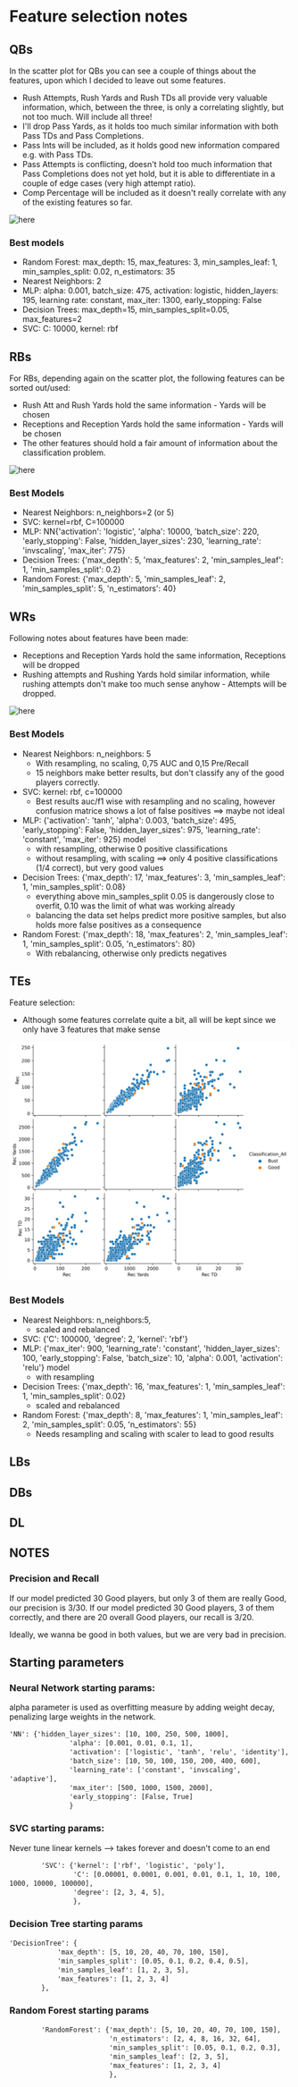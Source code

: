 # Feature selection notes

## QBs

In the scatter plot for QBs you can see a couple of things about the features, upon which I decided to leave out some
features.

- Rush Attempts, Rush Yards and Rush TDs all provide very valuable information, which, between the three, is only a
  correlating slightly, but not too much. Will include all three!
- I'll drop Pass Yards, as it holds too much similar information with both Pass TDs and Pass Completions.
- Pass Ints will be included, as it holds good new information compared e.g. with Pass TDs.
- Pass Attempts is conflicting, doesn't hold too much information that Pass Completions does not yet hold, but it is
  able to differentiate in a couple of edge cases (very high attempt ratio).
- Comp Percentage will be included as it doesn't really correlate with any of the existing features so far.

![here](./feature_selection/QB_featureplot.png)

### Best models

- Random Forest: max_depth: 15, max_features: 3, min_samples_leaf: 1, min_samples_split: 0.02, n_estimators: 35
- Nearest Neighbors: 2
- MLP: alpha: 0.001, batch_size: 475, activation: logistic, hidden_layers: 195, learning rate: constant, max_iter: 1300,
  early_stopping: False
- Decision Trees: max_depth=15, min_samples_split=0.05, max_features=2
- SVC: C: 10000, kernel: rbf

## RBs

For RBs, depending again on the scatter plot, the following features can be sorted out/used:

- Rush Att and Rush Yards hold the same information - Yards will be chosen
- Receptions and Reception Yards hold the same information - Yards will be chosen
- The other features should hold a fair amount of information about the classification problem.

![here](./feature_selection/RB_featureplot.png)

### Best Models

- Nearest Neighbors: n_neighbors=2 (or 5)
- SVC: kernel=rbf, C=100000
- MLP: NN{'activation': 'logistic', 'alpha': 10000, 'batch_size': 220, 'early_stopping': False, 'hidden_layer_sizes':
  230, 'learning_rate': 'invscaling', 'max_iter': 775}
- Decision Trees: {'max_depth': 5, 'max_features': 2, 'min_samples_leaf': 1, 'min_samples_split': 0.2}
- Random Forest: {'max_depth': 5, 'min_samples_leaf': 2, 'min_samples_split': 5, 'n_estimators': 40}

## WRs

Following notes about features have been made:

- Receptions and Reception Yards hold the same information, Receptions will be dropped
- Rushing attempts and Rushing Yards hold similar information, while rushing attempts don't make too much sense anyhow -
  Attempts will be dropped.

![here](./feature_selection/WR_featureplot.svg)

### Best Models

- Nearest Neighbors: n_neighbors: 5
  - With resampling, no scaling, 0,75 AUC and 0,15 Pre/Recall 
  - 15 neighbors make better results, but don't classify any of the good players correctly. 
- SVC: kernel: rbf, c=100000
  - Best results auc/f1 wise with resampling and no scaling, however confusion matrice shows a lot of false positives ==> maybe not ideal
- MLP: {'activation': 'tanh', 'alpha': 0.003, 'batch_size': 495, 'early_stopping': False, 'hidden_layer_sizes': 975, 'learning_rate': 'constant', 'max_iter': 925} model
  - with resampling, otherwise 0 positive classifications
  - without resampling, with scaling ==> only 4 positive classifications (1/4 correct), but very good values
- Decision Trees: {'max_depth': 17, 'max_features': 3, 'min_samples_leaf': 1, 'min_samples_split': 0.08}
  - everything above min_samples_split 0.05 is dangerously close to overfit, 0.10 was the limit of what was working already
  - balancing the data set helps predict more positive samples, but also holds more false positives as a consequence
- Random Forest: {'max_depth': 18, 'max_features': 2, 'min_samples_leaf': 1, 'min_samples_split': 0.05, 'n_estimators': 80}
  - With rebalancing, otherwise only predicts negatives

## TEs

Feature selection: 
- Although some features correlate quite a bit, all will be kept since we only have 3 features that make sense

![here](./feature_selection/TE_featureplot.svg)

### Best Models

- Nearest Neighbors: n_neighbors:5, 
  - scaled and rebalanced
- SVC: {'C': 100000, 'degree': 2, 'kernel': 'rbf'} 
- MLP: {'max_iter': 900, 'learning_rate': 'constant', 'hidden_layer_sizes': 100, 'early_stopping': False, 'batch_size': 10, 'alpha': 0.001, 'activation': 'relu'} model
  - with resampling
- Decision Trees: {'max_depth': 16, 'max_features': 1, 'min_samples_leaf': 1, 'min_samples_split': 0.02}
  - scaled and rebalanced
- Random Forest: {'max_depth': 8, 'max_features': 1, 'min_samples_leaf': 2, 'min_samples_split': 0.05, 'n_estimators': 55} 
  - Needs resampling and scaling with scaler to lead to good results

## LBs

## DBs

## DL

## NOTES

### Precision and Recall

If our model predicted 30 Good players, but only 3 of them are really Good, our precision is 3/30. If our model
predicted 30 Good players, 3 of them correctly, and there are 20 overall Good players, our recall is 3/20.

Ideally, we wanna be good in both values, but we are very bad in precision.

## Starting parameters
### Neural Network starting params:

alpha parameter is used as overfitting measure by adding weight decay, penalizing large weights in the network.

```
'NN': {'hidden_layer_sizes': [10, 100, 250, 500, 1000],
               'alpha': [0.001, 0.01, 0.1, 1],
               'activation': ['logistic', 'tanh', 'relu', 'identity'],
               'batch_size': [10, 50, 100, 150, 200, 400, 600],
               'learning_rate': ['constant', 'invscaling', 'adaptive'],
               'max_iter': [500, 1000, 1500, 2000],
               'early_stopping': [False, True]
               }
```

### SVC starting params:
Never tune linear kernels --> takes forever and doesn't come to an end
```
        'SVC': {'kernel': ['rbf', 'logistic', 'poly'],
                'C': [0.00001, 0.0001, 0.001, 0.01, 0.1, 1, 10, 100, 1000, 10000, 100000],
                'degree': [2, 3, 4, 5],
                },
```

### Decision Tree starting params

``` 
'DecisionTree': {
            'max_depth': [5, 10, 20, 40, 70, 100, 150],
            'min_samples_split': [0.05, 0.1, 0.2, 0.4, 0.5],
            'min_samples_leaf': [1, 2, 3, 5],
            'max_features': [1, 2, 3, 4]
        },
```

### Random Forest starting params

``` 
        'RandomForest': {'max_depth': [5, 10, 20, 40, 70, 100, 150],
                         'n_estimators': [2, 4, 8, 16, 32, 64],
                         'min_samples_split': [0.05, 0.1, 0.2, 0.3],
                         'min_samples_leaf': [2, 3, 5],
                         'max_features': [1, 2, 3, 4]
                         },
```